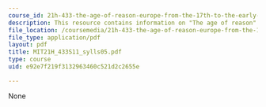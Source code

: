 ```yaml
---
course_id: 21h-433-the-age-of-reason-europe-from-the-17th-to-the-early-19th-centuries-spring-2011
description: This resource contains information on "The age of reason".
file_location: /coursemedia/21h-433-the-age-of-reason-europe-from-the-17th-to-the-early-19th-centuries-spring-2011/e92e7f219f3132963460c521d2c2655e_MIT21H_433S11_sylls05.pdf
file_type: application/pdf
layout: pdf
title: MIT21H_433S11_sylls05.pdf
type: course
uid: e92e7f219f3132963460c521d2c2655e

---
```

None